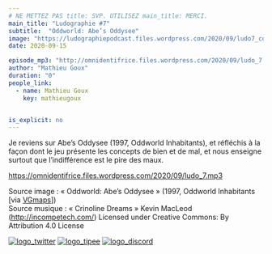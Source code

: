 ```yaml
---
# NE METTEZ PAS title: SVP. UTILISEZ main_title: MERCI.
main_title: "Ludographie #7"
subtitle:  "Oddworld: Abe’s Oddysee"
image: "https://ludographiepodcast.files.wordpress.com/2020/09/ludo7_couv.png"
date: 2020-09-15

episode_mp3: "http://omnidentifrice.files.wordpress.com/2020/09/ludo_7.mp3"
author: "Mathieu Goux"
duration: "0"
people_link: 
  - name: Mathieu Goux
    key: mathieugoux


is_explicit: no
---
```


<PodcastHeader/>

<!-- ECRIRE LA DESCRIPTION DE L'EPISODE SOUS CETTE LIGNE -->
<p>Je reviens sur Abe’s Oddysee (1997, Oddworld Inhabitants), et réfléchis à la façon dont le jeu présente les concepts de bien et de mal, et nous enseigne surtout que l’indifférence est le pire des maux.</p>
<p></p>
<a href="https://omnidentifrice.files.wordpress.com/2020/09/ludo_7.mp3" rel="nofollow">https://omnidentifrice.files.wordpress.com/2020/09/ludo_7.mp3</a>
 
<p>Source image : «&nbsp;Oddworld: Abe’s Oddysee&nbsp;» (1997, Oddworld Inhabitants [via <a href="https://www.vgmaps.com/Atlas/PSX/Oddworld-Abe'sOddysee-RuptureFarms-Zulag1-Zone3.png" rel="nofollow">VGmaps</a>])<br>
Source musique : «&nbsp;Crinoline Dreams&nbsp;» Kevin MacLeod (<a title="http://incompetech.com/" href="http://incompetech.com/" rel="nofollow">http://incompetech.com/</a>) Licensed under Creative Commons: By Attribution 4.0 License</p>


<tr>
<td><a href="https://twitter.com/Gouximan" rel="nofollow"><img src="https://ludographiepodcast.files.wordpress.com/2020/08/logo_twitter-1.png?w=750" alt="logo_twitter"></a></td>
<td><a href="http://fr.tipeee.com/calvinball" rel="nofollow"><img src="https://ludographiepodcast.files.wordpress.com/2020/08/logo_tipee-1.png?w=750" alt="logo_tipee"></a></td>
<td><a href="https://discord.com/invite/4RnA9v7" rel="nofollow"><img src="https://ludographiepodcast.files.wordpress.com/2020/08/logo_discord-1.png?w=750" alt="logo_discord"></a></td>
</tr>




